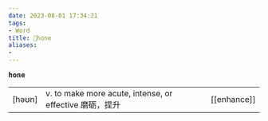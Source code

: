 ```yaml
---
date: 2023-08-01 17:34:21
tags: 
- Word
title: 📖hone
aliases: 
- 
---
```


<pre><strong>hone</strong></pre>
|   |   |   |
|---|---|---|
|[həʊn]|v. to make more acute, intense, or effective 磨砺，提升|[[enhance]]|
